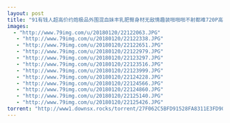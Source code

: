 ```yaml
---
layout: post
title: "91有钱人超高价约炮极品外围混血妹丰乳肥臀身材无敌情趣装啪啪啪不射都难720P高清完整版  "
images:
  - "http://www.79img.com/u/20180120/22122063.JPG"
   - "http://www.79img.com/u/20180120/22122338.JPG"
   - "http://www.79img.com/u/20180120/22122651.JPG"
   - "http://www.79img.com/u/20180120/22122979.JPG"
   - "http://www.79img.com/u/20180120/22123297.JPG"
   - "http://www.79img.com/u/20180120/22123516.JPG"
   - "http://www.79img.com/u/20180120/22123999.JPG"
   - "http://www.79img.com/u/20180120/22124228.JPG"
   - "http://www.79img.com/u/20180120/22124566.JPG"
   - "http://www.79img.com/u/20180120/22124860.JPG"
   - "http://www.79img.com/u/20180120/22125140.JPG"
   - "http://www.79img.com/u/20180120/22125426.JPG"
torrent: "http://www1.downsx.rocks/torrent/27F062C5BFD91528FA8311E3FD9037211F2E71CF"
---
```

